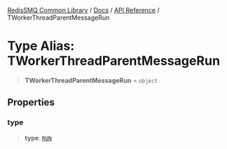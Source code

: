 [RedisSMQ Common Library](../../../README.md) / [Docs](../../README.md) / [API Reference](../README.md) / TWorkerThreadParentMessageRun

# Type Alias: TWorkerThreadParentMessageRun

> **TWorkerThreadParentMessageRun** = `object`

## Properties

### type

> **type**: [`RUN`](../enumerations/EWorkerThreadParentMessage.md#run)
